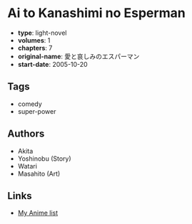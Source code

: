 # Ai to Kanashimi no Esperman

-   **type**: light-novel
-   **volumes**: 1
-   **chapters**: 7
-   **original-name**: 愛と哀しみのエスパーマン
-   **start-date**: 2005-10-20

## Tags

-   comedy
-   super-power

## Authors

-   Akita
-   Yoshinobu (Story)
-   Watari
-   Masahito (Art)

## Links

-   [My Anime list](https://myanimelist.net/manga/90154/Ai_to_Kanashimi_no_Esperman)
